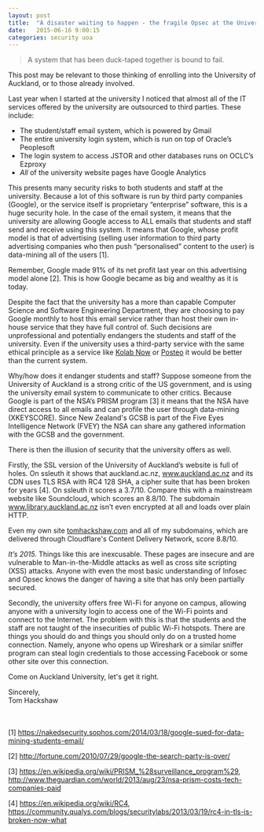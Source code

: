 ```yaml
---
layout: post
title:  "A disaster waiting to happen - the fragile Opsec at the University of Auckland "
date:   2015-06-16 9:00:15
categories: security uoa
---
```


> A system that has been duck-taped together is bound to fail.

This post may be relevant to those thinking of enrolling into the University of Auckland, or to those already involved.

Last year when I started at the university I noticed that almost all of the IT services offered by the university are outsourced to third parties. These include:

- The student/staff email system, which is powered by Gmail
- The entire university login system, which is run on top of Oracle’s Peoplesoft
- The login system to access JSTOR and other databases runs on OCLC’s Ezproxy
- *All* of the university website pages have Google Analytics

This presents many security risks to both students and staff at the university. Because a lot of this software is run by third party companies (Google), or the service itself is proprietary “enterprise” software, this is a huge security hole. In the case of the email system, it means that the university are allowing Google access to ALL emails that students and staff send and receive using this system. It means that Google, whose profit model is that of advertising (selling user information to third party advertising companies who then push “personalised” content to the user) is data-mining all of the users [1].

Remember, Google made 91% of its net profit last year on this advertising model alone [2]. This is how Google became as big and wealthy as it is today.

Despite the fact that the university has a more than capable Computer Science and Software Engineering Department, they are choosing to pay Google monthly to host this email service rather than host their own in-house service that they have full control of. Such decisions are unprofessional and potentially endangers the students and staff of the university. Even if the university uses a third-party service with the same ethical principle as a service like [Kolab Now][kolab] or [Posteo][post] it would be better than the current system.

Why/how does it endanger students and staff? Suppose someone from the University of Auckland is a strong critic of the US government, and is using the university email system to communicate to other critics. Because Google is part of the NSA’s PRISM program [3] it means that the NSA have direct access to all emails and can profile the user through data-mining (XKEYSCORE). Since New Zealand's GCSB is part of the Five Eyes Intelligence Network (FVEY) the NSA can share any gathered information with the GCSB and the government.

There is then the illusion of security that the university offers as well.

Firstly, the SSL version of the University of Auckland’s website is full of holes. On ssleuth it shows that auckland.ac.nz, www.auckland.ac.nz and its CDN uses TLS RSA with RC4 128 SHA, a cipher suite that has been broken for years [4]. On ssleuth it scores a 3.7/10. Compare this with a mainstream website like Soundcloud, which scores an 8.8/10. The subdomain www.library.auckland.ac.nz isn’t even encrypted at all and loads over plain HTTP.

Even my own site [tomhackshaw.com][th] and all of my subdomains, which are delivered through Cloudflare's Content Delivery Network, score 8.8/10. 

_It’s 2015._ Things like this are inexcusable. These pages are insecure and are vulnerable to Man-in-the-Middle attacks as well as cross site scripting (XSS) attacks. Anyone with even the most basic understanding of Infosec and Opsec knows the danger of having a site that has only been partially secured.

Secondly, the university offers free Wi-Fi for anyone on campus, allowing anyone with a university login to access one of the Wi-Fi points and connect to the Internet. The problem with this is that the students and the staff are not taught of the insecurities of public Wi-Fi hotspots. There are things you should do and things you should only do on a trusted home connection. Namely, anyone who opens up Wireshark or a similar sniffer program can steal login credentials to those accessing Facebook or some other site over this connection.

Come on Auckland University, let's get it right.



Sincerely,
<br>
Tom Hackshaw

<br><br>
[1] <a href="https://nakedsecurity.sophos.com/2014/03/18/google-sued-for-data-mining-students-email/">https://nakedsecurity.sophos.com/2014/03/18/google-sued-for-data-mining-students-email/</a>

[2] <a href="http://fortune.com/2010/07/29/google-the-search-party-is-over/">http://fortune.com/2010/07/29/google-the-search-party-is-over/</a>

[3] <a href="https://en.wikipedia.org/wiki/PRISM_%28surveillance_program%29">https://en.wikipedia.org/wiki/PRISM_%28surveillance_program%29</a>, <a href="http://www.theguardian.com/world/2013/aug/23/nsa-prism-costs-tech-companies-paid">http://www.theguardian.com/world/2013/aug/23/nsa-prism-costs-tech-companies-paid</a>

[4] <a href="https://en.wikipedia.org/wiki/RC4">https://en.wikipedia.org/wiki/RC4</a>, <a href="https://community.qualys.com/blogs/securitylabs/2013/03/19/rc4-in-tls-is-broken-now-what">https://community.qualys.com/blogs/securitylabs/2013/03/19/rc4-in-tls-is-broken-now-what</a>

[kolab]: https://kolabnow.com
[post]:  https://posteo.de
[th]:    https://tomhackshaw.com


